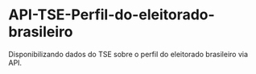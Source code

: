 # API-TSE-Perfil-do-eleitorado-brasileiro
Disponibilizando dados do TSE sobre o perfil do eleitorado brasileiro via API.
